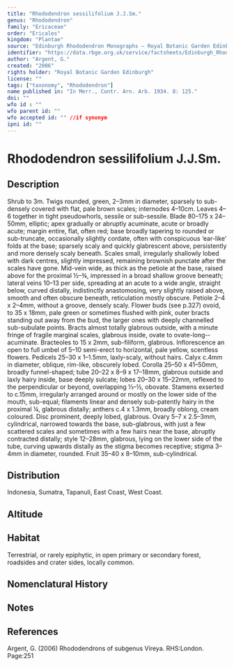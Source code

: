 ```yaml
---
title: "Rhododendron sessilifolium J.J.Sm."
genus: "Rhododendron"
family: "Ericaceae"
order: "Ericales"
kingdom: "Plantae"
source: "Edinburgh Rhododendron Monographs – Royal Botanic Garden Edinburgh"
identifier: "https://data.rbge.org.uk/service/factsheets/Edinburgh_Rhododendron_Monographs.xhtml"
author: "Argent, G."
created: "2006"
rights holder: "Royal Botanic Garden Edinburgh"
license: ""
tags: ["taxonomy", "Rhododendron"]
name published in: "In Merr., Contr. Arn. Arb. 1934. 8: 125."
doi: ""
wfo id : ""
wfo parent id: ""
wfo accepted id: "" //if synonym                      
ipni id: ""
---
```


                       

# Rhododendron sessilifolium J.J.Sm.

## Description
Shrub to 3m. Twigs rounded, green, 2–3mm in diameter, sparsely to sub-densely covered with flat, pale brown scales; internodes 4–10cm. Leaves 4–6 together in tight pseudowhorls, sessile or sub-sessile. Blade 80–175 x 24–50mm, elliptic; apex gradually or abruptly acuminate, acute or broadly acute; margin entire, flat, often red; base broadly tapering to rounded or sub-truncate, occasionally slightly cordate, often with conspicuous ‘ear-like’ folds at the base; sparsely scaly and quickly glabrescent above, persistently and more densely scaly beneath. Scales small, irregularly shallowly lobed with dark centres, slightly impressed, remaining brownish punctate after the scales have gone. Mid-vein wide, as thick as the petiole at the base, raised above for the proximal ½–¾, impressed in a broad shallow groove beneath; lateral veins 10–13 per side, spreading at an acute to a wide angle, straight below, curved distally, indistinctly anastomosing, very slightly raised above, smooth and often obscure beneath, reticulation mostly obscure. Petiole 2–4 x 2–4mm, without a groove, densely scaly. Flower buds (see p.327) ovoid, to 35 x 18mm, pale green or sometimes flushed with pink, outer bracts standing out away from the bud, the larger ones with deeply channelled sub-subulate points. Bracts almost totally glabrous outside, with a minute fringe of fragile marginal scales, glabrous inside, ovate to ovate-long-­acuminate. Bracteoles to 15 x 2mm, sub-filiform, glabrous. Inflorescence an open to full umbel of 5–10 semi-erect to horizontal, pale yellow, scentless flowers. Pedicels 25–30 x 1–1.5mm, laxly-scaly, without hairs. Calyx c.4mm in diameter, oblique, rim-like, obscurely lobed. Corolla 25–50 x 41–50mm, broadly funnel-shaped; tube 20–22 x 8–9 x 17–18mm, glabrous outside and laxly hairy inside, base deeply sulcate; lobes 20–30 x 15–22mm, reflexed to the perpendicular or beyond, overlapping 1⁄3–½, obovate. Stamens exserted to c.15mm, irregularly arranged around or mostly on the lower side of the mouth, sub-equal; filaments linear and densely sub-patently hairy in the proximal ¼, glabrous distally; anthers c.4 x 1.3mm, broadly oblong, cream coloured. Disc prominent, deeply lobed, glabrous. Ovary 5–7 x 2.5–3mm, cylindrical, narrowed towards the base, sub-glabrous, with just a few scattered scales and sometimes with a few hairs near the base, abruptly contracted distally; style 12–28mm, glabrous, lying on the lower side of the tube, curving upwards distally as the stigma becomes receptive; stigma 3–4mm in diameter, rounded. Fruit 35–40 x 8–10mm, sub-cylindrical.

## Distribution
Indonesia, Sumatra, Tapanuli, East Coast, West Coast.

## Altitude


## Habitat
Terrestrial, or rarely epiphytic, in open primary or secondary forest, roadsides and crater sides, locally common.

## Nomenclatural History

                       
## Notes


## References

Argent, G. (2006) Rhododendrons of subgenus Vireya. RHS:London. Page:251

